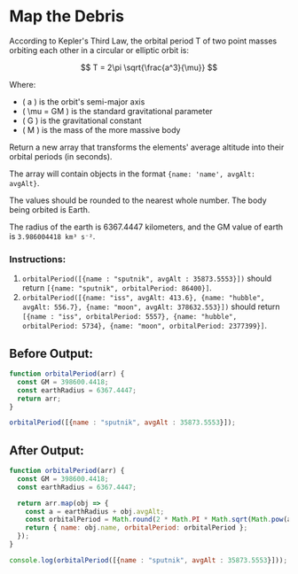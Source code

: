 # Map the Debris

According to Kepler's Third Law, the orbital period  T
of two point masses orbiting each other in a circular or elliptic orbit is:

$$
T = 2\pi \sqrt{\frac{a^3}{\mu}}
$$

Where:

- \( a \) is the orbit's semi-major axis
- \( \mu = GM \) is the standard gravitational parameter
- \( G \) is the gravitational constant
- \( M \) is the mass of the more massive body

Return a new array that transforms the elements' average altitude into their orbital periods (in seconds).

The array will contain objects in the format `{name: 'name', avgAlt: avgAlt}`.

The values should be rounded to the nearest whole number. The body being orbited is Earth.

The radius of the earth is 6367.4447 kilometers, and the GM value of earth is `3.986004418 km³ s⁻²`.

### Instructions:
1. `orbitalPeriod([{name : "sputnik", avgAlt : 35873.5553}])` should return `[{name: "sputnik", orbitalPeriod: 86400}]`.
2. `orbitalPeriod([{name: "iss", avgAlt: 413.6}, {name: "hubble", avgAlt: 556.7}, {name: "moon", avgAlt: 378632.553}])` should return `[{name : "iss", orbitalPeriod: 5557}, {name: "hubble", orbitalPeriod: 5734}, {name: "moon", orbitalPeriod: 2377399}]`.

## Before Output:
```javascript
function orbitalPeriod(arr) {
  const GM = 398600.4418;
  const earthRadius = 6367.4447;
  return arr;
}

orbitalPeriod([{name : "sputnik", avgAlt : 35873.5553}]);
```

## After Output:
```javascript
function orbitalPeriod(arr) {
  const GM = 398600.4418;
  const earthRadius = 6367.4447;

  return arr.map(obj => {
    const a = earthRadius + obj.avgAlt;
    const orbitalPeriod = Math.round(2 * Math.PI * Math.sqrt(Math.pow(a, 3) / GM));
    return { name: obj.name, orbitalPeriod: orbitalPeriod };
  });
}

console.log(orbitalPeriod([{name : "sputnik", avgAlt : 35873.5553}]));
```